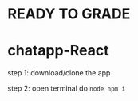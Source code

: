 # READY TO GRADE

# chatapp-React


step 1: download/clone the app


step 2: open terminal do ```node npm i```
